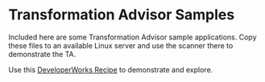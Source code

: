 # Transformation Advisor Samples

Included here are some Transformation Advisor sample applications.  Copy these files to an available Linux server and use the scanner there to demonstrate the TA.

Use this [DeveloperWorks Recipe](https://developer.ibm.com/recipes/tutorials/transformation-advisor/) to demonstrate and explore.
